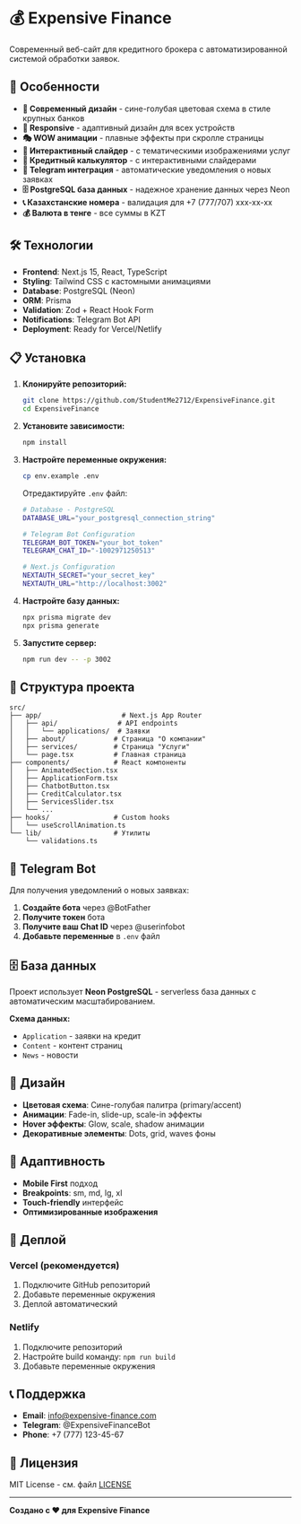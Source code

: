 # 💰 Expensive Finance

Современный веб-сайт для кредитного брокера с автоматизированной системой обработки заявок.

## 🚀 Особенности

- **🎨 Современный дизайн** - сине-голубая цветовая схема в стиле крупных банков
- **📱 Responsive** - адаптивный дизайн для всех устройств
- **🎭 WOW анимации** - плавные эффекты при скролле страницы
- **🎠 Интерактивный слайдер** - с тематическими изображениями услуг
- **🧮 Кредитный калькулятор** - с интерактивными слайдерами
- **🤖 Telegram интеграция** - автоматические уведомления о новых заявках
- **🗄️ PostgreSQL база данных** - надежное хранение данных через Neon
- **📞 Казахстанские номера** - валидация для +7 (777/707) xxx-xx-xx
- **💰 Валюта в тенге** - все суммы в KZT

## 🛠️ Технологии

- **Frontend**: Next.js 15, React, TypeScript
- **Styling**: Tailwind CSS с кастомными анимациями
- **Database**: PostgreSQL (Neon)
- **ORM**: Prisma
- **Validation**: Zod + React Hook Form
- **Notifications**: Telegram Bot API
- **Deployment**: Ready for Vercel/Netlify

## 📋 Установка

1. **Клонируйте репозиторий:**
   ```bash
   git clone https://github.com/StudentMe2712/ExpensiveFinance.git
   cd ExpensiveFinance
   ```

2. **Установите зависимости:**
   ```bash
   npm install
   ```

3. **Настройте переменные окружения:**
   ```bash
   cp env.example .env
   ```
   
   Отредактируйте `.env` файл:
   ```bash
   # Database - PostgreSQL
   DATABASE_URL="your_postgresql_connection_string"
   
   # Telegram Bot Configuration
   TELEGRAM_BOT_TOKEN="your_bot_token"
   TELEGRAM_CHAT_ID="-1002971250513"
   
   # Next.js Configuration
   NEXTAUTH_SECRET="your_secret_key"
   NEXTAUTH_URL="http://localhost:3002"
   ```

4. **Настройте базу данных:**
   ```bash
   npx prisma migrate dev
   npx prisma generate
   ```

5. **Запустите сервер:**
   ```bash
   npm run dev -- -p 3002
   ```

## 🎯 Структура проекта

```
src/
├── app/                    # Next.js App Router
│   ├── api/               # API endpoints
│   │   └── applications/  # Заявки
│   ├── about/            # Страница "О компании"
│   ├── services/         # Страница "Услуги"
│   └── page.tsx          # Главная страница
├── components/           # React компоненты
│   ├── AnimatedSection.tsx
│   ├── ApplicationForm.tsx
│   ├── ChatbotButton.tsx
│   ├── CreditCalculator.tsx
│   ├── ServicesSlider.tsx
│   └── ...
├── hooks/                # Custom hooks
│   └── useScrollAnimation.ts
└── lib/                  # Утилиты
    └── validations.ts
```

## 🤖 Telegram Bot

Для получения уведомлений о новых заявках:

1. **Создайте бота** через @BotFather
2. **Получите токен** бота
3. **Получите ваш Chat ID** через @userinfobot
4. **Добавьте переменные** в `.env` файл

## 🗄️ База данных

Проект использует **Neon PostgreSQL** - serverless база данных с автоматическим масштабированием.

**Схема данных:**
- `Application` - заявки на кредит
- `Content` - контент страниц
- `News` - новости

## 🎨 Дизайн

- **Цветовая схема**: Сине-голубая палитра (primary/accent)
- **Анимации**: Fade-in, slide-up, scale-in эффекты
- **Hover эффекты**: Glow, scale, shadow анимации
- **Декоративные элементы**: Dots, grid, waves фоны

## 📱 Адаптивность

- **Mobile First** подход
- **Breakpoints**: sm, md, lg, xl
- **Touch-friendly** интерфейс
- **Оптимизированные изображения**

## 🚀 Деплой

### Vercel (рекомендуется)
1. Подключите GitHub репозиторий
2. Добавьте переменные окружения
3. Деплой автоматический

### Netlify
1. Подключите репозиторий
2. Настройте build команду: `npm run build`
3. Добавьте переменные окружения

## 📞 Поддержка

- **Email**: info@expensive-finance.com
- **Telegram**: @ExpensiveFinanceBot
- **Phone**: +7 (777) 123-45-67

## 📄 Лицензия

MIT License - см. файл [LICENSE](LICENSE)

---

**Создано с ❤️ для Expensive Finance**